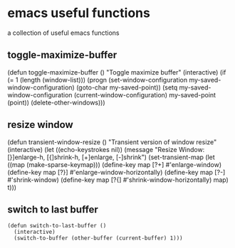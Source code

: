 # emacs useful functions

a collection of useful emacs functions

## toggle-maximize-buffer
(defun toggle-maximize-buffer ()
  "Toggle maximize buffer"
  (interactive)
  (if (= 1 (length (window-list)))
      (progn
        (set-window-configuration my-saved-window-configuration)
        (goto-char my-saved-point))
    (setq my-saved-window-configuration (current-window-configuration)
          my-saved-point (point))
    (delete-other-windows)))

## resize window
(defun transient-window-resize ()
  "Transient version of window resize"
  (interactive)
  (let ((echo-keystrokes nil))
    (message "Resize Window: [}]enlarge-h, [{]shrink-h, [+]enlarge, [-]shrink")
    (set-transient-map
     (let ((map (make-sparse-keymap)))
	   (define-key map [?+] #'enlarge-window)
	   (define-key map [?}] #'enlarge-window-horizontally)
	   (define-key map [?-] #'shrink-window)
	   (define-key map [?{] #'shrink-window-horizontally)
	   map)
       t)))

## switch to last buffer
```elisp
(defun switch-to-last-buffer ()
  (interactive)
  (switch-to-buffer (other-buffer (current-buffer) 1)))
```
